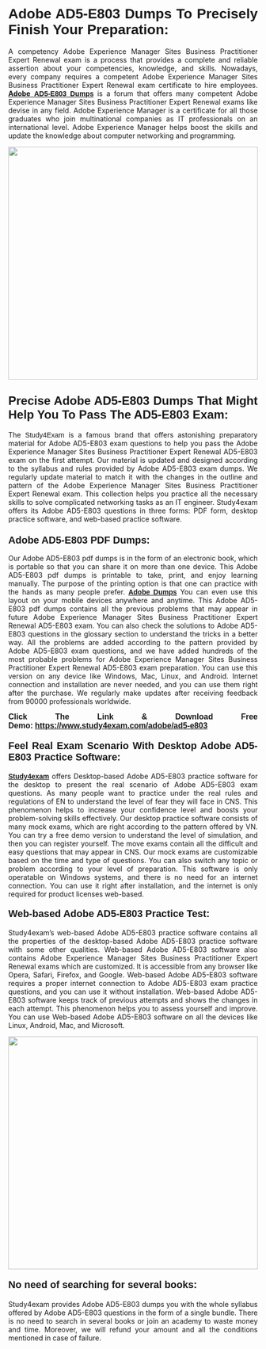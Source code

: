 <h1 style="text-align: justify;"><span style="font-family:Verdana,Geneva,sans-serif;"><strong>Adobe AD5-E803 Dumps To Precisely Finish Your Preparation:</strong></span></h1>

<p style="text-align: justify;">A competency Adobe Experience Manager Sites Business Practitioner Expert Renewal exam is a process that provides a complete and reliable assertion about your competencies, knowledge, and skills. Nowadays, every company requires a competent Adobe Experience Manager Sites Business Practitioner Expert Renewal exam certificate to hire employees. <a href="https://www.study4exam.com/adobe/ad5-e803-valid-dumps"><strong>Adobe</strong> <span style="font-family:Verdana,Geneva,sans-serif;"><strong>AD5-E803 Dumps</strong></span></a> is a forum that offers many competent Adobe Experience Manager Sites Business Practitioner Expert Renewal exams like devise in any field. Adobe Experience Manager is a certificate for all those graduates who join multinational companies as IT professionals on an international level. Adobe Experience Manager helps boost the skills and update the knowledge about computer networking and programming.</p>

<p style="text-align: justify;"><a href="https://www.study4exam.com/adobe/ad5-e803"><img alt="" src="https://lh3.googleusercontent.com/pw/AL9nZEVlv7Ske_7_4HBAyUdTuN-7WvZcN6USfD6boPasgRTsSOgYJDiupUICTUV6X1uu6AGge2hWciDKxhKOVo3NFQUTTQUskCQl05KIpPWzKoMrqE_mCRGOXTps-Wcp07HSL0DIbWWBcBIFUI3Ea8n_KHg=w1659-h933-no" style="width: 100%; height: 470px;" /></a></p>

<h2 style="text-align: justify;"><span style="font-family:Lucida Sans Unicode,Lucida Grande,sans-serif;"><strong><span style="font-size:24px;">Precise Adobe AD5-E803 Dumps That Might Help You To Pass The AD5-E803 Exam:</span></strong></span></h2>

<p style="text-align: justify;">The <span style="font-family:Lucida Sans Unicode,Lucida Grande,sans-serif;">Study4Exam</span> is a famous brand that offers astonishing preparatory material for Adobe AD5-E803 exam questions to help you pass the Adobe Experience Manager Sites Business Practitioner Expert Renewal AD5-E803 exam on the first attempt. Our material is updated and designed according to the syllabus and rules provided by Adobe AD5-E803 exam dumps. We regularly update material to match it with the changes in the outline and pattern of the Adobe Experience Manager Sites Business Practitioner Expert Renewal exam. This collection helps you practice all the necessary skills to solve complicated networking tasks as an IT engineer. Study4exam offers its Adobe AD5-E803 questions in three forms: PDF form, desktop practice software, and web-based practice software. </p>

<h3 style="text-align: justify;"><strong><span style="font-size:20px;"><span style="font-family:Lucida Sans Unicode,Lucida Grande,sans-serif;">Adobe AD5-E803 PDF Dumps:</span></span></strong></h3>

<p style="text-align: justify;">Our Adobe AD5-E803 pdf dumps is in the form of an electronic book, which is portable so that you can share it on more than one device. This Adobe AD5-E803 pdf dumps is printable to take, print, and enjoy learning manually. The purpose of the printing option is that one can practice with the hands as many people prefer. <a href="https://www.study4exam.com/adobe-exams"><span style="font-family:Lucida Sans Unicode,Lucida Grande,sans-serif;"><strong>Adobe Dumps</strong></span></a> You can even use this layout on your mobile devices anywhere and anytime. This Adobe AD5-E803 pdf dumps contains all the previous problems that may appear in future Adobe Experience Manager Sites Business Practitioner Expert Renewal AD5-E803 exam. You can also check the solutions to Adobe AD5-E803 questions in the glossary section to understand the tricks in a better way. All the problems are added according to the pattern provided by Adobe AD5-E803 exam questions, and we have added hundreds of the most probable problems for Adobe Experience Manager Sites Business Practitioner Expert Renewal AD5-E803 exam preparation. You can use this version on any device like Windows, Mac, Linux, and Android. Internet connection and installation are never needed, and you can use them right after the purchase. We regularly make updates after receiving feedback from 90000 professionals worldwide.</p>

<p style="text-align: justify;"><span style="font-family:Lucida Sans Unicode,Lucida Grande,sans-serif;"><strong><span style="font-size:16px;">Click The Link & Download Free Demo:</span></strong></span> <strong><span style="font-family:Lucida Sans Unicode,Lucida Grande,sans-serif;"><span style="font-size:16px;"><a href="https://www.study4exam.com/adobe/ad5-e803">https://www.study4exam.com/adobe/ad5-e803</a></span></span></strong></p>

<h4 style="text-align: justify;"><strong><span style="font-family:Lucida Sans Unicode,Lucida Grande,sans-serif;"><span style="font-size:20px;">Feel Real Exam Scenario With Desktop Adobe AD5-E803 Practice Software:</span></span></strong></h4>

<p style="text-align: justify;"><a href="https://www.study4exam.com/"><span style="font-family:Verdana,Geneva,sans-serif;"><strong>Study4exam</strong></span></a> offers Desktop-based Adobe AD5-E803 practice software for the desktop to present the real scenario of Adobe AD5-E803 exam questions. As many people want to practice under the real rules and regulations of EN to understand the level of fear they will face in CNS. This phenomenon helps to increase your confidence level and boosts your problem-solving skills effectively. Our desktop practice software consists of many mock exams, which are right according to the pattern offered by VN. You can try a free demo version to understand the level of simulation, and then you can register yourself. The move exams contain all the difficult and easy questions that may appear in CNS. Our mock exams are customizable based on the time and type of questions. You can also switch any topic or problem according to your level of preparation. This software is only operatable on Windows systems, and there is no need for an internet connection. You can use it right after installation, and the internet is only required for product licenses web-based. </p>

<h4 style="text-align: justify;"><span style="font-family:Lucida Sans Unicode,Lucida Grande,sans-serif;"><strong><span style="font-size:20px;">Web-based Adobe AD5-E803 Practice Test:</span></strong></span></h4>

<p style="text-align: justify;">Study4exam’s web-based Adobe AD5-E803 practice software contains all the properties of the desktop-based Adobe AD5-E803 practice software with some other qualities. Web-based Adobe AD5-E803 software also contains Adobe Experience Manager Sites Business Practitioner Expert Renewal exams which are customized. It is accessible from any browser like Opera, Safari, Firefox, and Google. Web-based Adobe AD5-E803 software requires a proper internet connection to Adobe AD5-E803 exam practice questions, and you can use it without installation. Web-based Adobe AD5-E803 software keeps track of previous attempts and shows the changes in each attempt. This phenomenon helps you to assess yourself and improve. You can use Web-based Adobe AD5-E803 software on all the devices like Linux, Android, Mac, and Microsoft.</p>

<p style="text-align: center;"><a href="https://www.study4exam.com/adobe/ad5-e803"><img alt="" src="https://lh3.googleusercontent.com/pw/AL9nZEUUSkRyvc4gudeH81RsLWSZLUIhDbbix90UQ4Nknl42MiPXhE2WvgE6ynXQK8mQ23j1q8BlcR3zkz-sugUKDhmp-cvdF7FN6gsDIAW958mBJ52F35JmoMau5RsT1NIRYA6usGyWQMtl6sjcUF3Hd-w=w1659-h933-no" style="width: 100%; height: 470px;" /></a></p>

<h4 style="text-align: justify;"><span style="font-family:Lucida Sans Unicode,Lucida Grande,sans-serif;"><strong><span style="font-size:20px;">No need of searching for several books:</span></strong></span></h4>

<p style="text-align: justify;">Study4exam provides Adobe AD5-E803 dumps you with the whole syllabus offered by Adobe AD5-E803 questions in the form of a single bundle. There is no need to search in several books or join an academy to waste money and time. Moreover, we will refund your amount and all the conditions mentioned in case of failure.</p>
